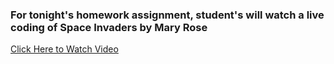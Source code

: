 ### For tonight's homework assignment, student's will watch a live coding of Space Invaders by Mary Rose

[Click Here to Watch Video](https://vimeo.com/105955605) 
